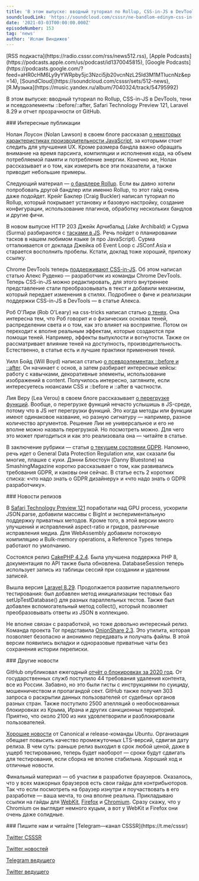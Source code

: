 ```yaml
---
title: 'В этом выпуске: вводный туториал по Rollup, CSS-in-JS в DevTools, тени и псевдоэлементы ::before/::after, Safari Technology Preview 121, Laravel 8.29 и отчет прозрачности от GitHub.'
soundcloudLink: 'https://soundcloud.com/csssr/ne-bandlom-edinym-css-in-js-v-devtools-tutorial-po-rollup-teni-psevdoelementy-before-i-after'
date: '2021-03-03T00:00:00.000Z'
episodeNumber: 153
tag: 'news'
author: 'Ислам Виндижев'
---
```


<Note>
  [RSS подкаста](https://radio.csssr.com/rss/news512.rss), [Apple Podcasts](https://podcasts.apple.com/us/podcast/id1370045815), [Google Podcasts](https://podcasts.google.com/?feed=aHR0cHM6Ly9yYWRpby5jc3Nzci5jb20vcnNzL25ld3M1MTIucnNz&ep=14), [SoundCloud](https://soundcloud.com/csssr/sets/512-news), [Я.Музыка](https://music.yandex.ru/album/7040324/track/54795992)
</Note>

В этом выпуске: вводный туториал по Rollup, CSS-in-JS в DevTools, тени и псевдоэлементы ::before/::after, Safari Technology Preview 121, Laravel 8.29 и отчет прозрачности от GitHub.

<ParagraphWithImage imageName="manWithLaptop" imageSide="right">
  ### Интересные публикации

Нолан Лоусон (Nolan Lawson) в своем блоге рассказал [о некоторых характеристиках производительности JavaScript](https://nolanlawson.com/2021/02/23/javascript-performance-beyond-bundle-size/), за которыми стоит следить для улучшения UX. Кроме размера бандла важно обращать внимание на время парсинга, компиляции и исполнения кода, на объем потребляемой памяти и потребление энергии. Конечно же, Нолан рассказывает и о том, как измерить все эти показатели, а также приводит небольшие примеры.
</ParagraphWithImage>

Следующий материал — [о бандлере Rollup](https://www.sitepoint.com/rollup-javascript-bundler-introduction/). Если вы давно хотели попробовать другой бандлер или именно Rollup, то этот гайд очень даже подойдет. Крейг Баклер (Craig Buckler) написал туториал по Rollup, который покрывает установку и базовую настройку, создание конфигурации, использование плагинов, обработку нескольких бандлов и другие фичи.

В новом выпуске HTTP 203 Джейк Арчибальд (Jake Archibald) и Сурма (Surma) разбираются с [тасками в JS](https://www.youtube.com/watch?v=8eHInw9_U8k). Речь пойдет о планировании тасков в нашем любимом языке (я про JavaScript). Сурма отталкивается от доклада Джейка об Event Loop с JSConf.Asia и старается восполнить пробелы. Кстати, доклад тоже хороший, приложу ссылку.

Chrome DevTools теперь [поддерживают CSS-in-JS](https://developers.google.com/web/updates/2021/02/css-in-js). Об этом написал статью Алекс Руденко — разработчик из команды Chrome DevTools. Теперь CSS-in-JS можно  редактировать, для этого внутреннее представление стали преобразовывать в текст и добавили механизм, который передает изменения в стилях. Подробнее о фиче и реализации поддержки CSS-in-JS в DevTools — в статье Алекса.

Роб О'Лири (Rob O'Leary) на css-tricks написал статью [о тенях](https://css-tricks.com/getting-deep-into-shadows/). Она интересна тем, что Роб говорит и о физических основах теней, распределении света и о том, как это влияет на восприятие. Потом он переходит к вполне реальным эффектам, которые создаются при помощи теней. Например, эффекты выпуклости и вогнутости. Также он рассматривает влияние теней на доступность, производительность. Естественно, в статье есть и лучшие практики применения теней.

Уилл Бойд (Will Boyd) написал статью [о псевдоэлементах ::before и ::after](https://codersblock.com/blog/diving-into-the-before-and-after-pseudo-elements/). Он начинает с основ, а затем разбирает интересные кейсы: работу с кавычками, декоративные элементы, использование изображений в content. Получилось интересно, загляните, если интересуетесь нюансами CSS и ::before и ::after в частности.

Лия Веру (Lea Verou) в своем блоге рассказывает [о перегрузке функций](https://lea.verou.me/2021/02/mass-function-overloading-why-and-how/). Вообще, о перегрузке функций нечасто услышишь в JS-среде, потому что в JS нет перегрузки функций. Это когда методы или функции имеют одинаковое название, но разную сигнатуру — например, разное количество аргументов. Решение Лии не универсальное и его не вполне можно назвать перегрузкой. Но посмотреть можно. Для чего это может пригодиться и как это реализовала она — читайте в статье.

В заключение рубрики — статья [о текущем состоянии GDPR](https://www.smashingmagazine.com/2021/03/state-gdpr-2021-cookie-consent-designers-developers/). Напомню, речь идет о General Data Protection Regulation или, как сказали бы многие, плашке с куки. Дэнни Блюстоун (Danny Bluestone) на SmashingMagazine коротко рассказывает о том, как развивались требования GDPR, и каковы они сейчас. В статье есть 2 коротких списка: «что надо знать о GDPR дизайнеру» и «что надо знать о GDPR разработчику».

<ParagraphWithImage imageName="laptopNews" imageSide="right">
  ### Новости релизов

В [Safari Technology Preview 121](https://webkit.org/blog/11555/release-notes-for-safari-technology-preview-121/) поработали над GPU process, ускорили JSON.parse, добавили массивы с BigInt и экспериментальную поддержку приватных методов. Кроме того, в этой версии много улучшений и исправлений aspect-ratio и гридов, различные исправления медиа. Для WebAssembly добавили потоковую компиляцию и Bulk-memory operations, а Reference Types теперь работают по умолчанию.
</ParagraphWithImage>

Состоялся релиз [CakePHP 4.2.4](https://github.com/cakephp/cakephp/releases/tag/4.2.4). Была улучшена поддержка PHP 8, документация по API также была обновлена. DatabaseSession теперь использует запись из таблицы сессий при создании и удалении записей.

Вышла версия [Laravel 8.29](https://laravel-news.com/laravel-8-29-0). Продолжается развитие параллельного тестирования: был добавлен метод инициализации тестовых баз setUpTestDatabase() для разных параллельных тестов. Также был добавлен вспомогательный метод collect(), который позволяет преобразовывать ответы из JSON в коллекцию.

Не вполне связан с разработкой, но тоже довольно интересный релиз. Команда проекта Tor представила [OnionShare 2.3](https://blog.torproject.org/new-release-onionshare-23). Это утилита, которая позволяет безопасно и анонимно передавать и получать файлы. В этой версии появились вкладки и одноразовые приватные чаты без сохранения истории переписки.

<ParagraphWithImage imageName="laptopDialog" imageSide="right">
  ### Другие новости

GitHub опубликовал ежегодный [отчёт о блокировках за 2020 год](https://github.blog/2021-02-25-2020-transparency-report/). От государственных служб поступило 44 требования удаления контента, все из России. Забавно, но это были гисты с инструкциями по суициду, мошенничеством и пропагандой сект. GitHub также получил 303 запроса о раскрытии данных пользователей от судебных органов разных стран. Также поступило 2500 апелляций о необоснованных блокировках из Крыма, Ирана и других санкционных территорий. Приятно, что около 2100 из них удовлетворили и разблокировали пользователей.
</ParagraphWithImage>

[Хорошие новости](https://lists.ubuntu.com/archives/ubuntu-devel-announce/2021-February/001288.html) от Canonical и release-команды Ubuntu. Организация обещает повысить качество промежуточных LTS-версий, сдвигая дату релиза. В чем суть: раньше релиз выходил в срок любой ценой, даже в ущерб тестированию, теперь будет наоборот — сроки будут сдвигать для тестирования, если сборка не вполне стабильна. Хороший ход и отличные новости.

Финальный материал — об участии в разработке браузеров. Оказалось, что у всех мажорных браузеров есть свои гайды для контрибьюторов. Так что если посмотреть на браузер изнутри и поучаствовать в его разработке — ваша мечта, то она вполне реальна. Прикладываю ссылки на гайды для [WebKit](https://github.com/WebKit/WebKit/blob/main/Introduction.md), [Firefox](https://firefox-source-docs.mozilla.org/index.html) и [Chromium](https://chromium.googlesource.com/chromium/src/+/master/docs/contributing.md). Сразу скажу, что у Chromium он выглядит немного куцым, а вот у WebKit и Firefox они очень даже солидные.

<Note>
  ### Пишите нам и читайте
  [Telegram—канал CSSSR](https://t.me/csssr)

  [Twitter CSSSR](https://twitter.com/csssr_dev)

  [Twitter новостей](https://twitter.com/csssr_news)

  [Telegram ведущего](https://t.me/Vindizh)

  [Twitter ведущего](https://twitter.com/Vindizh)
</Note>
